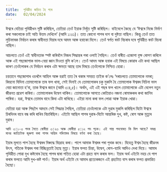 ```yaml
---
title:  পৃথিৱীত জড়িত হৈ পৰে
date:   02/04/2024
---
```


ঈশ্বৰে যেতিয়া পৃথিৱীখন সৃষ্টি কৰিছিল, তেতিয়া তেওঁ ইয়াক নিখুঁত সৃষ্টি কৰিছিল। বাইবেলে কৈছে যে ‘ঈশ্বৰে নিজে নিৰ্মাণ কৰা সকলোকে চাই অতি উত্তম দেখিলে’ (আদি ১:৩১)। তাত কোনো পাপৰ দাগ বা দুষ্টতা নাছিল। কিন্তু তেওঁ তাত লুচিফাৰক নিৰ্বাচন কৰাৰ স্বাধীনতা দিয়াৰ দৰে আদম আৰু হবাকো দিলে। তেওঁ স্বৰ্গত ৰবট বিচৰাৰ দৰে পৃথিৱীত ৰবট বিচৰা নাছিল।

আচলতে তেওঁ এই স্বাধীনতাক স্পষ্ট কৰিবলৈ নিজৰ সিদ্ধান্তৰ পৰা ওলাই গৈছিল। তেওঁ বাৰীত এজোপা বৃক্ষ ৰোপণ কৰিলে আৰু এই গছজোপাক ভাল-বেয়া জ্ঞান দিওতা বুলি ক’লে। তেওঁ আদম আৰু হবাক এই বিষয়ে কোৱাৰ এটা কথা আছিল কাৰণ তেওঁলোকৰ যে নিৰ্বাচন কৰাৰ এটা ক্ষমতা আছে তাৰ বিষয়ে তেওঁলোকে নিশ্চিত হোৱা।

চয়তানে গছজোপাৰ ওচৰলৈ আহিল আৰু হৱাই তাত ৰৈ থকাৰ সময়ত তাইক ক’লেঃ ‘দৰাচলতে তোমালোকে নমৰা; কিয়নো যিদিনা তোমালোকে তাৰ ফল খাবা, সেই দিনাই যে তোমালোকৰ চকু মুকলি হৈ তোমালোক ঈশ্বৰৰ নিচিনা ভাল বেয়া জানোতা হ’বা, তাক ঈশ্বৰে জানে (আদি ৩:৪,৫)। অৰ্থাৎ, এই এই গছৰ ফল খালে তোমালোকে এটা বেলেগ নতুন জীৱনত প্ৰৱেশ কৰিবা। তোমালোকৰ উদ্বেগ থাকিব। তোমালোকে আগতে কেতিয়াও নজনা ৰোমাঞ্চকৰ কথা জানিব পাৰিবা। হৱা, ঈশ্বৰে তোমাৰ বাবে কিবা এটা ৰাখিছে। এইয়া মানা কৰা ফল লোৱা আৰু ইয়াক খোৱা।

যেতিয়া হৱা আৰু পিছলৈ আদমে সেই সিদ্ধান্ত লৈছিল, তেতিয়া তেওঁলোকে এটা দুৱাৰ মুকলি কৰিছিল যিটো ঈশ্বৰে চিৰদিনৰ বাবে বন্ধ কৰি ৰাখিব বিচাৰিছিল। এইটো আছিল পাপৰ দুৱাৰ-যিটো আন্তৰিক দুখ, কষ্ট, ৰোগ আৰু মৃত্যুৰ দুৱাৰ।

`আদি ৩:১-৩ পদৰ সৈতে ৰোমীয়া ৩:২৩ আৰু ৰোমীয়া ৫:১২ পদ পঢ়ক। এই শাস্ত্ৰ পদবোৰত কি মিল আছে? সমগ্ৰ মানৱ জাতিটোক জুৰুলা কৰা পাপৰ অন্তিম পৰিণামৰ বিষয়ে বৰ্ণনা কৰা হৈছে।`

ইয়াৰ মূলতে পাপ হৈছে ঈশ্বৰৰ বিৰুদ্ধে বিদ্ৰোহ কৰা। পাপে আমাক ঈশ্বৰৰ পৰা পৃথক কৰে। যিহেতু ঈশ্বৰ হৈছে জীৱনৰ উৎস, গতিকে ঈশ্বৰৰ পৰা বিচ্ছিন্নতাই হৈছে মৃত্যু। ইয়াৰ ফলত চিন্তা, উদ্বেগ, ৰোগ-ব্যাধি আদিও দেখা দিয়ে। আমাৰ পৃথিৱীত পোৱা দুখ কষ্টবোৰ হৈছে পাপৰ দ্বাৰা পতিত হোৱা এটা গ্ৰহত বাস কৰাৰ ফল। ইয়াৰ অৰ্থ এইটো নহয় যে পাপ কৰাৰ ফলতে আমি দুখ-কষ্ট পাওঁ। ইয়াৰ অৰ্থ এইটো যে আমাৰ প্ৰত্যেকজনে এই গ্ৰহটোত বাস কৰাৰ ফলত প্ৰভাৱিত হৈছো।